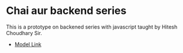 # Chai aur backend series
This is a prototype on backened series with javascript taught by Hitesh Choudhary Sir.
- [Model Link](https://app.eraser.io/workspace/YtPqZ1VogxGy1jzIDkzj?origin=share)